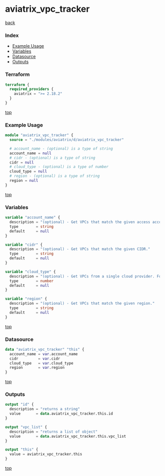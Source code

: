 # aviatrix_vpc_tracker

[back](../aviatrix.md)

### Index

- [Example Usage](#example-usage)
- [Variables](#variables)
- [Datasource](#datasource)
- [Outputs](#outputs)

### Terraform

```terraform
terraform {
  required_providers {
    aviatrix = ">= 2.18.2"
  }
}
```

[top](#index)

### Example Usage

```terraform
module "aviatrix_vpc_tracker" {
  source = "./modules/aviatrix/d/aviatrix_vpc_tracker"

  # account_name - (optional) is a type of string
  account_name = null
  # cidr - (optional) is a type of string
  cidr = null
  # cloud_type - (optional) is a type of number
  cloud_type = null
  # region - (optional) is a type of string
  region = null
}
```

[top](#index)

### Variables

```terraform
variable "account_name" {
  description = "(optional) - Get VPCs that match the given access account name."
  type        = string
  default     = null
}

variable "cidr" {
  description = "(optional) - Get VPCs that match the given CIDR."
  type        = string
  default     = null
}

variable "cloud_type" {
  description = "(optional) - Get VPCs from a single cloud provider. For example, if cloud_type = 4, only GCP VPCs will be returned."
  type        = number
  default     = null
}

variable "region" {
  description = "(optional) - Get VPCs that match the given region."
  type        = string
  default     = null
}
```

[top](#index)

### Datasource

```terraform
data "aviatrix_vpc_tracker" "this" {
  account_name = var.account_name
  cidr         = var.cidr
  cloud_type   = var.cloud_type
  region       = var.region
}
```

[top](#index)

### Outputs

```terraform
output "id" {
  description = "returns a string"
  value       = data.aviatrix_vpc_tracker.this.id
}

output "vpc_list" {
  description = "returns a list of object"
  value       = data.aviatrix_vpc_tracker.this.vpc_list
}

output "this" {
  value = aviatrix_vpc_tracker.this
}
```

[top](#index)